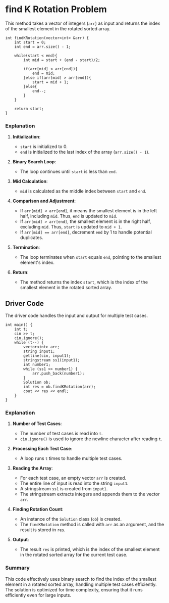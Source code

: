 # find K Rotation Problem

This method takes a vector of integers (`arr`) as input and returns the index of the smallest element in the rotated sorted array.

```
int findKRotation(vector<int> &arr) {
    int start = 0;
    int end = arr.size() - 1;
    
    while(start < end){
        int mid = start + (end - start)/2;
        
        if(arr[mid] < arr[end]){
            end = mid;
        }else if(arr[mid] > arr[end]){
            start = mid + 1;
        }else{
            end--;
        }
    }
    
    return start;
}
``` 

### Explanation

1.  **Initialization**:
    
    -   `start` is initialized to 0.
    -   `end` is initialized to the last index of the array (`arr.size() - 1`).
2.  **Binary Search Loop**:
    
    -   The loop continues until `start` is less than `end`.
3.  **Mid Calculation**:
    
    -   `mid` is calculated as the middle index between `start` and `end`.
4.  **Comparison and Adjustment**:
    
    -   If `arr[mid] < arr[end]`, it means the smallest element is in the left half, including `mid`. Thus, `end` is updated to `mid`.
    -   If `arr[mid] > arr[end]`, the smallest element is in the right half, excluding `mid`. Thus, `start` is updated to `mid + 1`.
    -   If `arr[mid] == arr[end]`, decrement `end` by 1 to handle potential duplicates.
5.  **Termination**:
    
    -   The loop terminates when `start` equals `end`, pointing to the smallest element's index.
6.  **Return**:
    
    -   The method returns the index `start`, which is the index of the smallest element in the rotated sorted array.

## Driver Code

The driver code handles the input and output for multiple test cases.

```
int main() {
    int t;
    cin >> t;
    cin.ignore();
    while (t--) {
        vector<int> arr;
        string input1;
        getline(cin, input1);
        stringstream ss1(input1);
        int number1;
        while (ss1 >> number1) {
            arr.push_back(number1);
        }
        Solution ob;
        int res = ob.findKRotation(arr);
        cout << res << endl;
    }
}
``` 

### Explanation

1.  **Number of Test Cases**:
    
    -   The number of test cases is read into `t`.
    -   `cin.ignore()` is used to ignore the newline character after reading `t`.
2.  **Processing Each Test Case**:
    
    -   A loop runs `t` times to handle multiple test cases.
3.  **Reading the Array**:
    
    -   For each test case, an empty vector `arr` is created.
    -   The entire line of input is read into the string `input1`.
    -   A stringstream `ss1` is created from `input1`.
    -   The stringstream extracts integers and appends them to the vector `arr`.
4.  **Finding Rotation Count**:
    
    -   An instance of the `Solution` class (`ob`) is created.
    -   The `findKRotation` method is called with `arr` as an argument, and the result is stored in `res`.
5.  **Output**:
    
    -   The result `res` is printed, which is the index of the smallest element in the rotated sorted array for the current test case.

### Summary

This code effectively uses binary search to find the index of the smallest element in a rotated sorted array, handling multiple test cases efficiently. The solution is optimized for time complexity, ensuring that it runs efficiently even for large inputs.

